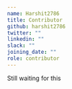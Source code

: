 ```yaml
---
name: Harshit2786
title: Contributor
github: harshit2786
twitter: ""
linkedin: ""
slack: ""
joining_date: ""
role: contributor
---
```


Still waiting for this

